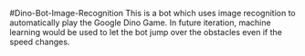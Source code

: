 #Dino-Bot-Image-Recognition
This is a bot which uses image recognition to automatically play the Google Dino Game. In future iteration, machine learning would be used to let the bot jump over the obstacles even if the speed changes.

